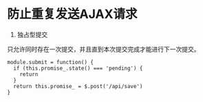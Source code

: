 #   防止重复发送AJAX请求

1.  独占型提交

只允许同时存在一次提交，并且直到本次提交完成才能进行下一次提交。

```
module.submit = function() {
  if (this.promise_.state() === 'pending') {
    return
  }
  return this.promise_ = $.post('/api/save')
}
```
